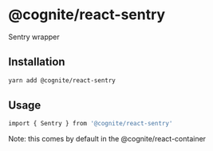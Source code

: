 # @cognite/react-sentry

Sentry wrapper

## Installation

```sh
yarn add @cognite/react-sentry
```

## Usage

```sh
import { Sentry } from '@cognite/react-sentry'
```

Note: this comes by default in the @cognite/react-container
